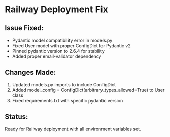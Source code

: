 # Railway Deployment Fix

## Issue Fixed:
- Pydantic model compatibility error in models.py
- Fixed User model with proper ConfigDict for Pydantic v2
- Pinned pydantic version to 2.6.4 for stability
- Added proper email-validator dependency

## Changes Made:
1. Updated models.py imports to include ConfigDict
2. Added model_config = ConfigDict(arbitrary_types_allowed=True) to User class
3. Fixed requirements.txt with specific pydantic version

## Status:
Ready for Railway deployment with all environment variables set.